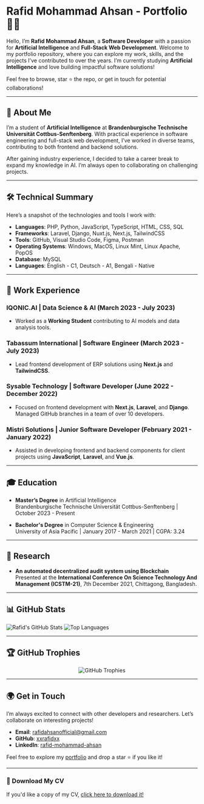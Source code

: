 # Rafid Mohammad Ahsan - Portfolio 👨‍💻

Hello, I’m **Rafid Mohammad Ahsan**, a **Software Developer** with a passion for **Artificial Intelligence** and **Full-Stack Web Development**. Welcome to my portfolio repository, where you can explore my work, skills, and the projects I’ve contributed to over the years. I’m currently studying **Artificial Intelligence** and love building impactful software solutions!

Feel free to browse, star ⭐ the repo, or get in touch for potential collaborations!

---

## 📜 About Me

I’m a student of **Artificial Intelligence** at **Brandenburgische Technische Universität Cottbus-Senftenberg**. With practical experience in software engineering and full-stack web development, I’ve worked in diverse teams, contributing to both frontend and backend solutions.

After gaining industry experience, I decided to take a career break to expand my knowledge in AI. I’m always open to collaborating on challenging projects.

---

## 🛠️ Technical Summary

Here’s a snapshot of the technologies and tools I work with:

- **Languages**: PHP, Python, JavaScript, TypeScript, HTML, CSS, SQL
- **Frameworks**: Laravel, Django, Nuxt.js, Next.js, TailwindCSS
- **Tools**: GitHub, Visual Studio Code, Figma, Postman
- **Operating Systems**: Windows, MacOS, Linux Mint, Linux Apache, PopOS
- **Database**: MySQL
- **Languages**: English - C1, Deutsch - A1, Bengali - Native

---

## 💼 Work Experience

### IQONIC.AI | Data Science & AI (March 2023 - July 2023)
- Worked as a **Working Student** contributing to AI models and data analysis tools.

### Tabassum International | Software Engineer (March 2023 - July 2023)
- Lead frontend development of ERP solutions using **Next.js** and **TailwindCSS**.

### Sysable Technology | Software Developer (June 2022 - December 2022)
- Focused on frontend development with **Next.js**, **Laravel**, and **Django**. Managed GitHub branches in a team of over 10 developers.

### Mistri Solutions | Junior Software Developer (February 2021 - January 2022)
- Assisted in developing frontend and backend components for client projects using **JavaScript**, **Laravel**, and **Vue.js**.

---

## 🎓 Education

- **Master’s Degree** in Artificial Intelligence  
  Brandenburgische Technische Universität Cottbus-Senftenberg | October 2023 - Present

- **Bachelor's Degree** in Computer Science & Engineering  
  University of Asia Pacific | January 2017 - March 2021 | CGPA: 3.24

---

## 🧪 Research

- **An automated decentralized audit system using Blockchain**  
  Presented at the **International Conference On Science Technology And Management (ICSTM-21)**, 7th December 2021, Chittagong, Bangladesh.

---

## 📊 GitHub Stats

![Rafid's GitHub Stats](https://github-readme-stats.vercel.app/api?username=xxrafidxx&show_icons=true&theme=radical)
![Top Languages](https://github-readme-stats.vercel.app/api/top-langs/?username=xxrafidxx&layout=compact&theme=radical)

---

## 🏆 GitHub Trophies

<div align="center">
  <img src="https://github-profile-trophy.vercel.app/?username=xxrafidxx&theme=dracula&column=4&margin-w=15&margin-h=15" alt="GitHub Trophies" />
</div>

---

## 🌍 Get in Touch

I’m always excited to connect with other developers and researchers. Let’s collaborate on interesting projects!

- **Email**: [rafidahsanofficial@gmail.com](mailto:rafidahsanofficial@gmail.com)
- **GitHub**: [xxrafidxx](https://www.github.com/xxrafidxx)
- **LinkedIn**: [rafid-mohammad-ahsan](https://www.linkedin.com/in/rafid-mohammad-ahsan-86503121a/)

Feel free to explore my [portfolio](https://github.com/xxrafidxx/portfolio) and drop a star ⭐ if you like it!

---

### 📄 Download My CV

If you'd like a copy of my CV, [click here to download it!](public/CV.pdf)
